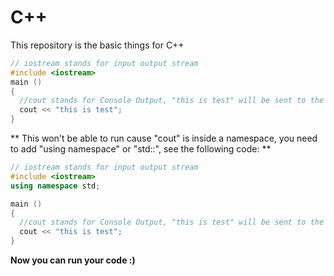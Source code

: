 # C++
This repository is the basic things for C++
```c++
// iostream stands for input output stream
#include <iostream>
main ()
{
  //cout stands for Console Output, "this is test" will be sent to the Console Output
  cout << "this is test";
}
```
** This won't be able to run cause "cout" is inside a namespace, you need to add "using namespace" or "std::", see the following code: **
```c++
// iostream stands for input output stream
#include <iostream>
using namespace std;

main ()
{
  //cout stands for Console Output, "this is test" will be sent to the Console Output
  cout << "this is test";
}
```
**Now you can run your code :)**
